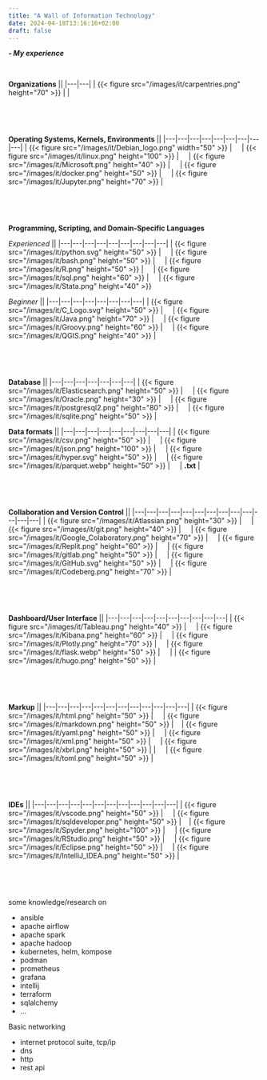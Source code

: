 ```yaml
---
title: "A Wall of Information Technology"
date: 2024-04-18T13:16:16+02:00
draft: false
---
```

___- My experience___


&nbsp;

__Organizations__
||
|---|---|
| {{< figure src="/images/it/carpentries.png" height="70" >}} | |

&nbsp;

&nbsp;

__Operating Systems, Kernels, Environments__
||
|---|---|---|---|---|---|---|---|---|
| {{< figure src="/images/it/Debian_logo.png" width="50" >}} | &nbsp; &nbsp; | {{< figure src="/images/it/linux.png" height="100" >}} | &nbsp; &nbsp; | {{< figure src="/images/it/Microsoft.png" height="40" >}} | &nbsp; &nbsp; | {{< figure src="/images/it/docker.png" height="50" >}} | &nbsp; &nbsp; | {{< figure src="/images/it/Jupyter.png" height="70" >}} |

&nbsp;

&nbsp;

__Programming, Scripting, and Domain-Specific Languages__

_Experienced_
||
|---|---|---|---|---|---|---|---|---|
| {{< figure src="/images/it/python.svg" height="50" >}} | &nbsp; &nbsp; | {{< figure src="/images/it/bash.png" height="50" >}} | &nbsp; &nbsp; | {{< figure src="/images/it/R.png" height="50" >}} | &nbsp; &nbsp; | {{< figure src="/images/it/sql.png" height="60" >}} | &nbsp; &nbsp; | {{< figure src="/images/it/Stata.png" height="40" >}} 

_Beginner_
||
|---|---|---|---|---|---|---|---|
| {{< figure src="/images/it/C_Logo.svg" height="50" >}} | &nbsp; &nbsp; | {{< figure src="/images/it/Java.png" height="70" >}} |  &nbsp; &nbsp; | {{< figure src="/images/it/Groovy.png" height="60" >}} | &nbsp; &nbsp; | {{< figure src="/images/it/QGIS.png" height="40" >}} |

&nbsp;

&nbsp;

__Database__
||
|---|---|---|---|---|---|---|
| {{< figure src="/images/it/Elasticsearch.png" height="50" >}} | &nbsp; &nbsp; | {{< figure src="/images/it/Oracle.png" height="30" >}} | &nbsp; &nbsp; | {{< figure src="/images/it/postgresql2.png" height="80" >}} | &nbsp; &nbsp; | {{< figure src="/images/it/sqlite.png" height="50" >}} |


__Data formats__
||
|---|---|---|---|---|---|---|---|---|
| {{< figure src="/images/it/csv.png" height="50" >}} | &nbsp; &nbsp; | {{< figure src="/images/it/json.png" height="100" >}} | &nbsp; &nbsp; | {{< figure src="/images/it/hyper.svg" height="50" >}} | &nbsp; &nbsp; | {{< figure src="/images/it/parquet.webp" height="50" >}} | &nbsp; &nbsp; | __.txt__ |

&nbsp;

&nbsp;

__Collaboration and Version Control__
||
|---|---|---|---|---|---|---|---|---|---|---|---|---|
| {{< figure src="/images/it/Atlassian.png" height="30" >}} | &nbsp; &nbsp; | {{< figure src="/images/it/git.png" height="40" >}} | &nbsp; &nbsp; | {{< figure src="/images/it/Google_Colaboratory.png" height="70" >}} | &nbsp; &nbsp; | {{< figure src="/images/it/Replit.png" height="60" >}} | &nbsp; &nbsp; | {{< figure src="/images/it/gitlab.png" height="50" >}} | &nbsp; &nbsp; | {{< figure src="/images/it/GitHub.svg" height="50" >}} | &nbsp; &nbsp; | {{< figure src="/images/it/Codeberg.png" height="70" >}} |

&nbsp;

&nbsp;

__Dashboard/User Interface__
||
|---|---|---|---|---|---|---|---|---|---|
| {{< figure src="/images/it/Tableau.png" height="40" >}} | &nbsp; &nbsp; | {{< figure src="/images/it/Kibana.png" height="60" >}} | &nbsp; &nbsp; | {{< figure src="/images/it/Plotly.png" height="70" >}} | &nbsp; &nbsp; | {{< figure src="/images/it/flask.webp" height="50" >}} | &nbsp; &nbsp; | | {{< figure src="/images/it/hugo.png" height="50" >}} |

&nbsp;

&nbsp;

__Markup__
||
|---|---|---|---|---|---|---|---|---|---|---|---|
| {{< figure src="/images/it/html.png" height="50" >}} | &nbsp; &nbsp; | {{< figure src="/images/it/markdown.png" height="50" >}} | &nbsp; &nbsp;| {{< figure src="/images/it/yaml.png" height="50" >}} | &nbsp; &nbsp; | {{< figure src="/images/it/xml.png" height="50" >}} | &nbsp; &nbsp; | {{< figure src="/images/it/xbrl.png" height="50" >}} | | &nbsp; &nbsp; | {{< figure src="/images/it/toml.png" height="50" >}} | 

&nbsp;

&nbsp;

__IDEs__
||
|---|---|---|---|---|---|---|---|---|---|---|---|
| {{< figure src="/images/it/vscode.png" height="50" >}} | &nbsp; &nbsp; | {{< figure src="/images/it/sqldeveloper.png" height="50" >}} | &nbsp; &nbsp;| {{< figure src="/images/it/Spyder.png" height="100" >}} | &nbsp; &nbsp; | {{< figure src="/images/it/RStudio.png" height="50" >}} | &nbsp; &nbsp; | {{< figure src="/images/it/Eclipse.png" height="50" >}} | &nbsp; &nbsp; | {{< figure src="/images/it/IntelliJ_IDEA.png" height="50" >}} | 

&nbsp;

&nbsp;

some knowledge/research on
- ansible
- apache airflow
- apache spark
- apache hadoop
- kubernetes, helm, kompose
- podman
- prometheus
- grafana
- intellij
- terraform
- sqlalchemy
- ...

Basic networking
- internet protocol suite, tcp/ip
- dns
- http
- rest api
